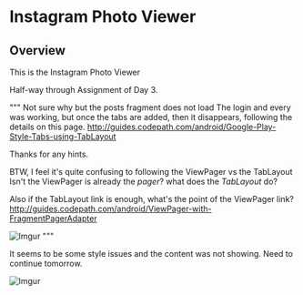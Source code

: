 # Instagram Photo Viewer

## Overview

This is the Instagram Photo Viewer

Half-way through Assignment of Day 3.

"""
Not sure why but the posts fragment does not load
The login and every was working, but once the tabs are added, then it
disappears, following the details on this page.
http://guides.codepath.com/android/Google-Play-Style-Tabs-using-TabLayout

Thanks for any hints.

BTW, I feel it's quite confusing to following the ViewPager vs the TabLayout
Isn't the ViewPager is already the *pager*? what does the *TabLayout* do?

Also if the TabLayout link is enough, what's the point of the ViewPager link?
http://guides.codepath.com/android/ViewPager-with-FragmentPagerAdapter

  ![Imgur](http://i.imgur.com/9KFY8eC.gif)
"""

It seems to be some style issues and the content was not showing.
Need to continue tomorrow.

![Imgur](http://imgur.com/fwSbUV4.gif)
